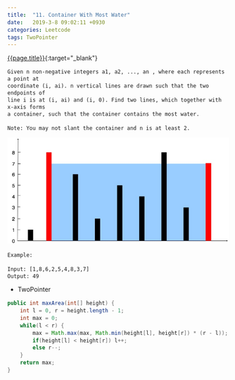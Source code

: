 ```yaml
---
title:  "11. Container With Most Water"
date:   2019-3-8 09:02:11 +0930
categories: Leetcode
tags: TwoPointer
---
```


[{{page.title}}](https://leetcode.com/problems/container-with-most-water/){:target="_blank"}

    Given n non-negative integers a1, a2, ..., an , where each represents a point at
    coordinate (i, ai). n vertical lines are drawn such that the two endpoints of
    line i is at (i, ai) and (i, 0). Find two lines, which together with x-axis forms
    a container, such that the container contains the most water.

    Note: You may not slant the container and n is at least 2.

![Example1](/img/posts/container_with_most_water.jpg)

    Example:

    Input: [1,8,6,2,5,4,8,3,7]
    Output: 49

* TwoPointer

```java
public int maxArea(int[] height) {
    int l = 0, r = height.length - 1;
    int max = 0;
    while(l < r) {
        max = Math.max(max, Math.min(height[l], height[r]) * (r - l));
        if(height[l] < height[r]) l++;
        else r--;
    }
    return max;
}
```
